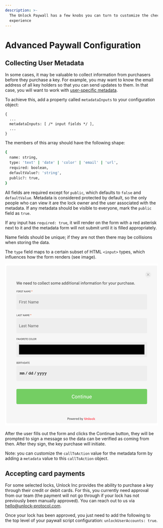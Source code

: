 ```yaml
---
description: >-
  The Unlock Paywall has a few knobs you can turn to customize the checkout
  experience
---
```


# Advanced Paywall Configuration

## Collecting User Metadata

In some cases, it may be valuable to collect information from purchasers before they purchase a key. For example, you may want to know the email address of all key holders so that you can send updates to them. In that case, you will want to work with [user-specific metadata](../../developers/metadata.md#user-specific-metadata).

To achieve this, add a property called `metadataInputs` to your configuration object:

```text
{
  ...
  metadataInputs: [ /* input fields */ ],
  ...
}
```

The members of this array should have the following shape:

```bash
{
  name: string,
  type: 'text' | 'date' | 'color' | 'email' | 'url',
  required: boolean,
  defaultValue?: 'string',
  public?: true,
}
```

All fields are required except for `public`, which defaults to `false` and `defaultValue`. Metadata is considered protected by default, so the only people who can view it are the lock owner and the user associated with the metadata. If any metadata should be visible to everyone, mark the `public` field as `true`.

If any input has `required: true`, it will render on the form with a red asterisk next to it and the metadata form will not submit until it is filled appropriately.

Name fields should be unique; if they are not then there may be collisions when storing the data.

The `type` field maps to a certain subset of HTML `<input>` types, which influences how the form renders \(see image\).

![In this example, first and last names are required and all other fields are optional.](../../.gitbook/assets/metadataformexample.png)

After the user fills out the form and clicks the Continue button, they will be prompted to sign a message so the data can be verified as coming from then. After they sign, the key purchase will initiate.

Note: you can customize the `callToAction` value for the metadata form by adding a `metadata` value to this `callToAction` object.

## Accepting card payments

For some selected locks, Unlock Inc provides the ability to purchase a key through their credit or debit cards. For this, you currently need approval from our team \(the payment will not go through if your lock has not previously been manually approved\). You can reach out to us via hello@unlock-protocol.com.

Once your lock has been approved, you just need to add the following to the top level of your paywall script configuration: `unlockUserAccounts: true`.

